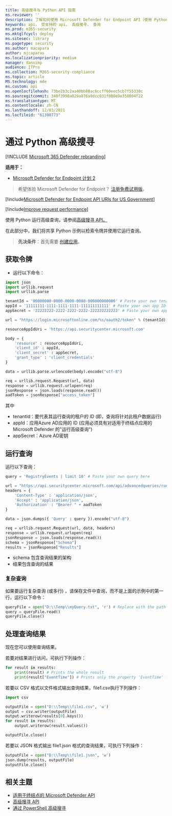 ```yaml
---
title: 高级搜寻与 Python API 指南
ms.reviewer: ''
description: 了解如何使用 Microsoft Defender for Endpoint API（使用 Python）和示例进行查询。
keywords: api， 受支持的 api， 高级搜寻， 查询
ms.prod: m365-security
ms.mktglfcycl: deploy
ms.sitesec: library
ms.pagetype: security
ms.author: macapara
author: mjcaparas
ms.localizationpriority: medium
manager: dansimp
audience: ITPro
ms.collection: M365-security-compliance
ms.topic: article
MS.technology: mde
ms.custom: api
ms.openlocfilehash: 73be2b3c2aa40bb88ac6ccff60eec5cb7f55338c
ms.sourcegitcommit: 348f3998a029a876a9dcc031f808e9e350804f22
ms.translationtype: MT
ms.contentlocale: zh-CN
ms.lasthandoff: 12/03/2021
ms.locfileid: "61300773"
---
```

# <a name="advanced-hunting-using-python"></a>通过 Python 高级搜寻

[!INCLUDE [Microsoft 365 Defender rebranding](../../includes/microsoft-defender.md)]

**适用于：** 
- [Microsoft Defender for Endpoint 计划 2](https://go.microsoft.com/fwlink/p/?linkid=2154037)

> 希望体验 Microsoft Defender for Endpoint？ [注册免费试用版](https://signup.microsoft.com/create-account/signup?products=7f379fee-c4f9-4278-b0a1-e4c8c2fcdf7e&ru=https://aka.ms/MDEp2OpenTrial?ocid=docs-wdatp-exposedapis-abovefoldlink)。

[!include[Microsoft Defender for Endpoint API URIs for US Government](../../includes/microsoft-defender-api-usgov.md)]

[!include[Improve request performance](../../includes/improve-request-performance.md)]

使用 Python 运行高级查询，请参阅[高级搜寻 API。](run-advanced-query-api.md)

在此部分中，我们将共享 Python 示例以检索令牌并使用它运行查询。

> **先决条件**：首先需要 [创建应用](apis-intro.md)。

## <a name="get-token"></a>获取令牌

- 运行以下命令：

```python
import json
import urllib.request
import urllib.parse

tenantId = '00000000-0000-0000-0000-000000000000' # Paste your own tenant ID here
appId = '11111111-1111-1111-1111-111111111111' # Paste your own app ID here
appSecret = '22222222-2222-2222-2222-222222222222' # Paste your own app secret here

url = "https://login.microsoftonline.com/%s/oauth2/token" % (tenantId)

resourceAppIdUri = 'https://api.securitycenter.microsoft.com'

body = {
    'resource' : resourceAppIdUri,
    'client_id' : appId,
    'client_secret' : appSecret,
    'grant_type' : 'client_credentials'
}

data = urllib.parse.urlencode(body).encode("utf-8")

req = urllib.request.Request(url, data)
response = urllib.request.urlopen(req)
jsonResponse = json.loads(response.read())
aadToken = jsonResponse["access_token"]
```

其中

- tenantId：要代表其运行查询的租户的 ID (即，查询将针对此租户数据运行) 
- appId：应用Azure AD应用的 ID (应用必须具有对适用于终结点应用的 Microsoft Defender 的"运行高级查询") 
- appSecret：Azure AD密钥

## <a name="run-query"></a>运行查询

 运行以下查询：

```python
query = 'RegistryEvents | limit 10' # Paste your own query here

url = "https://api.securitycenter.microsoft.com/api/advancedqueries/run"
headers = { 
    'Content-Type' : 'application/json',
    'Accept' : 'application/json',
    'Authorization' : "Bearer " + aadToken
}

data = json.dumps({ 'Query' : query }).encode("utf-8")

req = urllib.request.Request(url, data, headers)
response = urllib.request.urlopen(req)
jsonResponse = json.loads(response.read())
schema = jsonResponse["Schema"]
results = jsonResponse["Results"]
```

- schema 包含查询结果的架构
- 结果包含查询的结果

### <a name="complex-queries"></a>复杂查询

如果要运行复杂查询 (或多行) ，请保存文件中查询，而不是上面的示例中的第一行，运行以下命令：

```python
queryFile = open("D:\\Temp\\myQuery.txt", 'r') # Replace with the path to your file
query = queryFile.read()
queryFile.close()
```

## <a name="work-with-query-results"></a>处理查询结果

现在您可以使用查询结果。

若要对结果进行访问，可执行下列操作：

```python
for result in results:
    print(result) # Prints the whole result
    print(result["EventTime"]) # Prints only the property 'EventTime' from the result
```

若要以 CSV 格式以文件格式输出查询结果，file1.csv执行下列操作：

```python
import csv

outputFile = open("D:\\Temp\\file1.csv", 'w')
output = csv.writer(outputFile)
output.writerow(results[0].keys())
for result in results:
    output.writerow(result.values())

outputFile.close()
```

若要以 JSON 格式输出 file1.json 格式的查询结果，可执行下列操作：

```python
outputFile = open("D:\\Temp\\file1.json", 'w')
json.dump(results, outputFile)
outputFile.close()
```

## <a name="related-topic"></a>相关主题

- [适用于终结点的 Microsoft Defender API](apis-intro.md)
- [高级搜寻 API](run-advanced-query-api.md)
- [通过 PowerShell 高级搜寻](run-advanced-query-sample-powershell.md)

